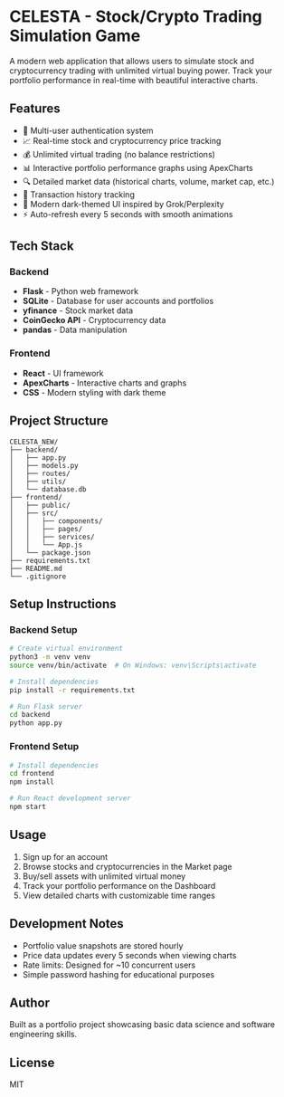 # CELESTA - Stock/Crypto Trading Simulation Game

A modern web application that allows users to simulate stock and cryptocurrency trading with unlimited virtual buying power. Track your portfolio performance in real-time with beautiful interactive charts.

## Features

- 🔐 Multi-user authentication system
- 📈 Real-time stock and cryptocurrency price tracking
- 💰 Unlimited virtual trading (no balance restrictions)
- 📊 Interactive portfolio performance graphs using ApexCharts
- 🔍 Detailed market data (historical charts, volume, market cap, etc.)
- 📝 Transaction history tracking
- 🌙 Modern dark-themed UI inspired by Grok/Perplexity
- ⚡ Auto-refresh every 5 seconds with smooth animations

## Tech Stack

### Backend
- **Flask** - Python web framework
- **SQLite** - Database for user accounts and portfolios
- **yfinance** - Stock market data
- **CoinGecko API** - Cryptocurrency data
- **pandas** - Data manipulation

### Frontend
- **React** - UI framework
- **ApexCharts** - Interactive charts and graphs
- **CSS** - Modern styling with dark theme

## Project Structure

```
CELESTA_NEW/
├── backend/
│   ├── app.py
│   ├── models.py
│   ├── routes/
│   ├── utils/
│   └── database.db
├── frontend/
│   ├── public/
│   ├── src/
│   │   ├── components/
│   │   ├── pages/
│   │   ├── services/
│   │   └── App.js
│   └── package.json
├── requirements.txt
├── README.md
└── .gitignore
```

## Setup Instructions

### Backend Setup
```bash
# Create virtual environment
python3 -m venv venv
source venv/bin/activate  # On Windows: venv\Scripts\activate

# Install dependencies
pip install -r requirements.txt

# Run Flask server
cd backend
python app.py
```

### Frontend Setup
```bash
# Install dependencies
cd frontend
npm install

# Run React development server
npm start
```

## Usage

1. Sign up for an account
2. Browse stocks and cryptocurrencies in the Market page
3. Buy/sell assets with unlimited virtual money
4. Track your portfolio performance on the Dashboard
5. View detailed charts with customizable time ranges

## Development Notes

- Portfolio value snapshots are stored hourly
- Price data updates every 5 seconds when viewing charts
- Rate limits: Designed for ~10 concurrent users
- Simple password hashing for educational purposes

## Author

Built as a portfolio project showcasing basic data science and software engineering skills.

## License

MIT

